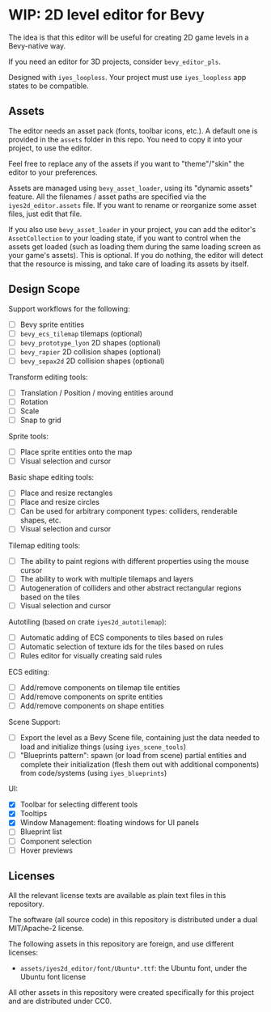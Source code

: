 # WIP: 2D level editor for Bevy

The idea is that this editor will be useful for creating 2D game levels in a
Bevy-native way.

If you need an editor for 3D projects, consider `bevy_editor_pls`.

Designed with `iyes_loopless`.
Your project must use `iyes_loopless` app states to be compatible.

## Assets

The editor needs an asset pack (fonts, toolbar icons, etc.). A default one is
provided in the `assets` folder in this repo. You need to copy it into your
project, to use the editor.

Feel free to replace any of the assets if you want to "theme"/"skin" the editor
to your preferences.

Assets are managed using `bevy_asset_loader`, using its "dynamic assets" feature.
All the filenames / asset paths are specified via the `iyes2d_editor.assets` file.
If you want to rename or reorganize some asset files, just edit that file.

If you also use `bevy_asset_loader` in your project, you can add the editor's
`AssetCollection` to your loading state, if you want to control when the assets
get loaded (such as loading them during the same loading screen as your game's
assets). This is optional. If you do nothing, the editor will detect that the
resource is missing, and take care of loading its assets by itself.

## Design Scope

Support workflows for the following:
  - [ ] Bevy sprite entities
  - [ ] `bevy_ecs_tilemap` tilemaps (optional)
  - [ ] `bevy_prototype_lyon` 2D shapes (optional)
  - [ ] `bevy_rapier` 2D collision shapes (optional)
  - [ ] `bevy_sepax2d` 2D collision shapes (optional)

Transform editing tools:
  - [ ] Translation / Position / moving entities around
  - [ ] Rotation
  - [ ] Scale
  - [ ] Snap to grid

Sprite tools:
  - [ ] Place sprite entities onto the map
  - [ ] Visual selection and cursor

Basic shape editing tools:
  - [ ] Place and resize rectangles
  - [ ] Place and resize circles
  - [ ] Can be used for arbitrary component types: colliders, renderable shapes, etc.
  - [ ] Visual selection and cursor

Tilemap editing tools:
  - [ ] The ability to paint regions with different properties using the mouse cursor
  - [ ] The ability to work with multiple tilemaps and layers
  - [ ] Autogeneration of colliders and other abstract rectangular regions based on the tiles
  - [ ] Visual selection and cursor

Autotiling (based on crate `iyes2d_autotilemap`):
  - [ ] Automatic adding of ECS components to tiles based on rules
  - [ ] Automatic selection of texture ids for the tiles based on rules
  - [ ] Rules editor for visually creating said rules

ECS editing:
  - [ ] Add/remove components on tilemap tile entities
  - [ ] Add/remove components on sprite entities
  - [ ] Add/remove components on shape entities

Scene Support:
  - [ ] Export the level as a Bevy Scene file, containing just the data needed to load and initialize things (using `iyes_scene_tools`)
  - [ ] "Blueprints pattern": spawn (or load from scene) partial entities and complete their initialization (flesh them out with additional components) from code/systems (using `iyes_blueprints`)

UI:
  - [x] Toolbar for selecting different tools
  - [x] Tooltips
  - [x] Window Management: floating windows for UI panels
  - [ ] Blueprint list
  - [ ] Component selection
  - [ ] Hover previews

## Licenses

All the relevant license texts are available as plain text files in this repository.

The software (all source code) in this repository is distributed under a dual MIT/Apache-2 license.

The following assets in this repository are foreign, and use different licenses:
 - `assets/iyes2d_editor/font/Ubuntu*.ttf`: the Ubuntu font, under the Ubuntu font license

All other assets in this repository were created specifically for this project and are distributed under CC0.
